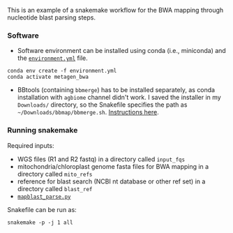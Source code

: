 This is an example of a snakemake workflow for the BWA mapping through nucleotide blast parsing steps.

### Software
- Software environment can be installed using conda (i.e., miniconda) and the [`environment.yml`](./environment.yml) file. 
```
conda env create -f environment.yml
conda activate metagen_bwa
```
- BBtools (containing `bbmerge`) has to be installed separately, as conda installation with `agbiome` channel didn't work. I saved the installer in my `Downloads/` directory, so the Snakefile specifies the path as `~/Downloads/bbmap/bbmerge.sh`. [Instructions here](https://jgi.doe.gov/data-and-tools/bbtools/bb-tools-user-guide/installation-guide/).

### Running snakemake

Required inputs: 
   - WGS files (R1 and R2 fastq) in a directory called `input_fqs`
   - mitochondria/chloroplast genome fasta files for BWA mapping in a directory called `mito_refs`
   - reference for blast search (NCBI nt database or other ref set) in a directory called `blast_ref`
   - [`mapblast_parse.py`](./mapblast_parse.py)

Snakefile can be run as:
```
snakemake -p -j 1 all
```


